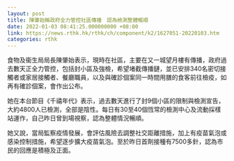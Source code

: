 ```yaml
---
layout: post
title: 陳肇始稱政府全力管控社區傳播　認為檢測整體暢順
date: 2022-01-03 08:41:25.000000000 +08:00
link: https://news.rthk.hk/rthk/ch/component/k2/1627051-20220103.htm
categories: rthk
---
```


食物及衞生局局長陳肇始表示，現時在社區，主要在又一城望月樓有傳播，政府過去數天正全力管控，包括封小區及強檢，希望堵截傳播鏈，並已安排340名密切接觸者或家居接觸者、餐廳職員，以及與確診個案同一時間用膳的食客前往檢疫，如再有確診個案，會作出公布。

她在本台節目《千禧年代》表示，過去數天進行了封9個小區的限制與檢測宣告，大約4800人已檢測，全部是陰性。每日有30至40個恆常的檢測中心及流動採樣站運作，自己昨日曾到場視察，認為整體情況暢順。

她又說，當局監察疫情發展，會評估風險去調整社交距離措施，加上有疫苗氣泡或感染控制措施，希望逐步擴大疫苗氣泡。至於昨日首劑接種有7500多針，認為市民的回應是積極及正面。
